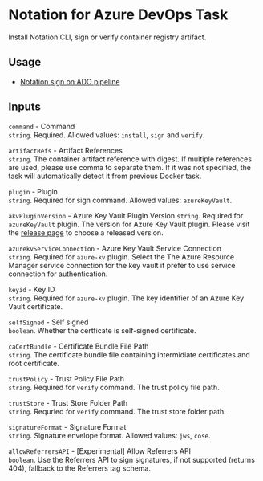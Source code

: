 # Notation for Azure DevOps Task

Install Notation CLI, sign or verify container registry artifact.

## Usage
- [Notation sign on ADO pipeline](./docs/sign-images-pipeline.md)

## Inputs
`command` - Command  
`string`. Required. Allowed values: `install`, `sign` and `verify`.

`artifactRefs` - Artifact References  
`string`. The container artifact reference with digest. If multiple references are used, please use comma to separate them. If it was not specified, the task will automatically detect it from previous Docker task.

`plugin` - Plugin  
`string`. Required for sign command. Allowed values: `azureKeyVault`.

`akvPluginVersion` - Azure Key Vault Plugin Version
`string`. Required for `azureKeyVault` plugin. The version for Azure Key Vault plugin. Please visit the [release page](https://github.com/Azure/notation-azure-kv/releases) to choose a released version.

`azurekvServiceConnection` - Azure Key Vault Service Connection  
`string`. Required for `azure-kv` plugin. Select the The Azure Resource Manager service connection for the key vault if prefer to use service connection for authentication.

`keyid` - Key ID  
`string`. Required for `azure-kv` plugin. The key identifier of an Azure Key Vault certificate.

`selfSigned` - Self signed  
`boolean`. Whether the certficate is self-signed certificate.

`caCertBundle` - Certificate Bundle File Path  
`string`. The certificate bundle file containing intermidiate certificates and root certificate.

`trustPolicy` - Trust Policy File Path  
`string`. Required for `verify` command. The trust policy file path.

`trustStore` - Trust Store Folder Path  
`string`. Requried for `verify` command. The trust store folder path.

`signatureFormat` - Signature Format  
`string`. Signature envelope format. Allowed values: `jws`, `cose`.

`allowReferrersAPI` - [Experimental] Allow Referrers API  
`boolean`. Use the Referrers API to sign signatures, if not supported (returns 404), fallback to the Referrers tag schema.
